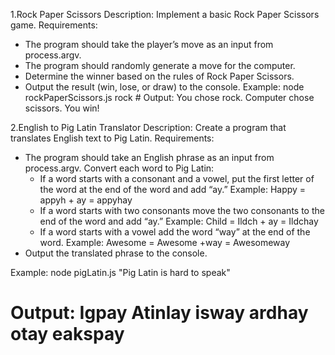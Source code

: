 1.Rock Paper Scissors
  Description: Implement a basic Rock Paper Scissors game.
  Requirements:
  -  The program should take the player’s move as an input from process.argv.
  -  The program should randomly generate a move for the computer.
  -  Determine the winner based on the rules of Rock Paper Scissors.
  -  Output the result (win, lose, or draw) to the console.
  Example:
    node rockPaperScissors.js rock
    # Output: You chose rock. Computer chose scissors. You win!



2.English to Pig Latin Translator
  Description: Create a program that translates English text to Pig Latin.
  Requirements:
  -  The program should take an English phrase as an input from process.argv.
      Convert each word to Pig Latin:
        - If a word starts with a consonant and a vowel, put the first letter of the word at the end of the word and add “ay.”
          Example: Happy = appyh + ay = appyhay
        - If a word starts with two consonants move the two consonants to the end of the word and add “ay.”
          Example: Child = Ildch + ay = Ildchay
        - If a word starts with a vowel add the word “way” at the end of the word.
          Example: Awesome = Awesome +way = Awesomeway
  - Output the translated phrase to the console.

  Example:
  node pigLatin.js "Pig Latin is hard to speak"
  # Output: Igpay Atinlay isway ardhay otay eakspay
